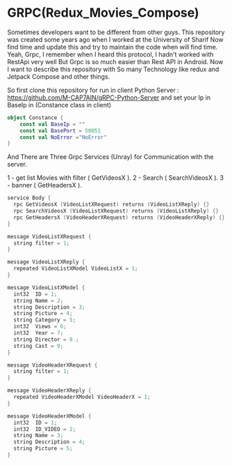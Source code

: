 # GRPC(Redux_Movies_Compose)
Sometimes developers want to be different from other guys. This repository was created some years ago when I worked at the University of Sharif Now find time and update this and try to maintain the code when will find time. Yeah, Grpc, I remember when I heard this protocol, I hadn't worked with RestApi very well But Grpc is so much easier than Rest API in Android. Now I want to describe this repository with So many Technology like redux and Jetpack Compose and other things.

So first clone this repository for run in client Python Server  : https://github.com/M-CAP7AIN/gRPC-Python-Server and set your Ip in BaseIp in (Constance class in client)

```kotlin
object Constance {
    const val BaseIp = ""
    const val BasePort = 50051
    const val NoError ="NoError"
}
```
And There are  Three Grpc Services (Unray) for Communication with the server.

1 - get list Movies with filter ( GetVideosX ).
2 - Search ( SearchVideosX ).
3 - banner ( GetHeadersX ).


```kotlin
service Body {
  rpc GetVideosX (VideoListXRequest) returns (VideoListXReply) {}
  rpc SearchVideosX (VideoListXRequest) returns (VideoListXReply) {}
  rpc GetHeadersX (VideoHeaderXRequest) returns (VideoHeaderXReply) {}
}

message VideoListXRequest {
  string filter = 1;
}

message VideoListXReply {
  repeated VideoListXModel VideoListX = 1;
}

message VideoListXModel {
  int32  ID = 1;
  string Name = 2;
  string Description = 3;
  string Picture = 4;
  string Category = 5;
  int32  Views = 6;
  int32  Year = 7;
  string Director = 8 ;
  string Cast = 9;
}

message VideoHeaderXRequest {
  string filter = 1;
}

message VideoHeaderXReply {
  repeated VideoHeaderXModel VideoHeaderX = 1;
}

message VideoHeaderXModel {
  int32  ID = 1;
  int32  ID_VIDEO = 2;
  string Name = 3;
  string Description = 4;
  string Picture = 5;
}
```










 
